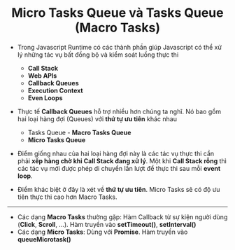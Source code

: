 # <div align="center">Micro Tasks Queue và Tasks Queue (Macro Tasks)</div>

- Trong Javascript Runtime có các thành phần giúp Javascript có thể xử lý những tác vụ bất đồng bộ và kiểm soát luồng thực thi

  - **Call Stack**
  - **Web APIs**
  - **Callback Queues**
  - **Execution Context**
  - **Even Loops**

- Thực tế **Callback Queues** hỗ trợ nhiều hơn chúng ta nghĩ. Nó bao gồm hai loại hàng đợi (Queues) với **thứ tự ưu tiên** khác nhau

  - Tasks Queue - **Macro Tasks Queue**
  - **Micro Tasks Queue**

- Điểm giống nhau của hai loại hàng đợi này là các tác vụ thực thi cần phải **xếp hàng chờ khi Call Stack đang xử lý**. Một khi **Call Stack rỗng** thì các tác vụ mới được phép di chuyển lần lượt để thực thi sau mỗi **event loop**.

- Điểm khác biệt ở đây là xét về **thứ tự ưu tiên**. Micro Tasks sẽ có độ ưu tiên thực thi cao hơn Macro Tasks.

---

- Các dạng **Macro Tasks** thường gặp: Hàm Callback từ sự kiện người dùng (**Click**, **Scroll**, ...). Hàm truyền vào **setTimeout()**, **setInterval()**
- Các dạng **Micro Tasks**: Dùng với **Promise**. Hàm truyền vào **queueMicrotask()**

